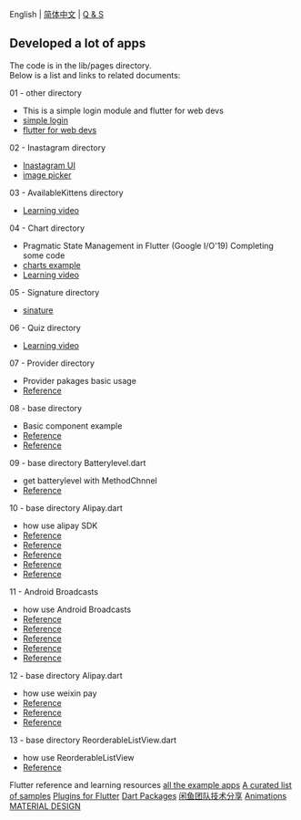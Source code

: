 English | [简体中文](./README.zh-CN.md) | [Q & S](./Problems.md)
## Developed a lot of apps

The code is in the lib/pages directory.  
Below is a list and links to related documents:  

01 - other directory
- This is a simple login module and flutter for web devs
- [simple login](https://github.com/iampawan/FlutterLoginPageBloc)
- [flutter for web devs](https://flutter.dev/docs/get-started/flutter-for/web-devs)

02 - Inastagram directory
- [Inastagram UI](https://github.com/iampawan/Flutter-Instagram-UI-Clone)
- [image picker](https://pub.dev/packages/image_picker)

03 - AvailableKittens directory
- [Learning video](https://www.youtube.com/watch?v=DL0Ix1lnC4w)

04 - Chart directory
- Pragmatic State Management in Flutter (Google I/O'19) Completing some code
- [charts example](https://google.github.io/charts/flutter/gallery.html)
- [Learning video](https://www.youtube.com/watch?v=d_m5csmrf7I)

05 - Signature directory
- [sinature](https://github.com/iampawan/fluttersignatureview)

06 - Quiz directory
- [Learning video](https://www.youtube.com/watch?v=jBBl1tYkUnE)

07 - Provider directory
- Provider pakages basic usage
- [Reference](https://juejin.im/post/5d00a84fe51d455a2f22023f)

08 - base directory
- Basic component example
- [Reference](https://api.flutter.dev/flutter/material/material-library.html)
- [Reference](https://github.com/ibhavikmakwana/FlutterPlayground)

09 - base directory Batterylevel.dart
- get batterylevel with MethodChnnel
- [Reference](https://flutter.dev/docs/development/platform-integration/platform-channels)

10 - base directory Alipay.dart
- how use alipay SDK
- [Reference](https://docs.open.alipay.com/204/105296/)
- [Reference](https://docs.open.alipay.com/204/105051)
- [Reference](https://flutter.dev/docs/development/packages-and-plugins/developing-packages)
- [Reference](https://github.com/flutter/flutter/issues/16259)
- [Reference](https://stackoverflow.com/questions/41669038/how-to-build-flutter-project-with-android-aar-file)

11 - Android Broadcasts
- how use Android Broadcasts
- [Reference](https://api.flutter.dev/javadoc/index.html?io/flutter/plugin/common/EventChannel.html)
- [Reference](https://api.flutter.dev/javadoc/io/flutter/plugin/common/EventChannel.html)
- [Reference](https://www.jianshu.com/p/e39449026f21)
- [Reference](https://www.journaldev.com/10356/android-broadcastreceiver-example-tutorial)
- [Reference](https://developer.android.com/guide/components/broadcasts#java)

12 - base directory Alipay.dart
- how use weixin pay
- [Reference](https://www.jianshu.com/p/84eac713f007)
- [Reference](https://pay.weixin.qq.com/wiki/doc/api/app/app.php?chapter=8_5)
- [Reference](https://open.weixin.qq.com/cgi-bin/showdocument?action=dir_list&t=resource/res_list&verify=1&id=open1419319167&token=&lang=zh_CN5)

13 - base directory ReorderableListView.dart
- how use ReorderableListView
- [Reference](https://www.youtube.com/watch?v=i0aRt4mBjkY)

Flutter reference and learning resources
[all the example apps](https://github.com/iampawan/FlutterExampleApps)
[A curated list of samples](https://github.com/flutter/samples/blob/master/INDEX.md)
[Plugins for Flutter](https://github.com/flutter/plugins/tree/master/packages)
[Dart Packages](https://pub.dev/)
[闲鱼团队技术分享](https://www.yuque.com/xytech/flutter/)
[Animations](https://flutter.dev/docs/development/ui/animations)
[MATERIAL DESIGN](https://material.io/archive/guidelines/components/)